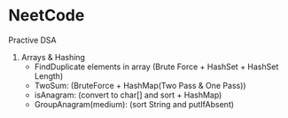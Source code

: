 # NeetCode
Practive DSA
1) Arrays & Hashing
     + FindDuplicate elements in array (Brute Force + HashSet + HashSet Length)
     + TwoSum: (BruteForce + HashMap(Two Pass & One Pass))
     + isAnagram: (convert to char[] and sort + HashMap)
     + GroupAnagram(medium): (sort String and putIfAbsent)
